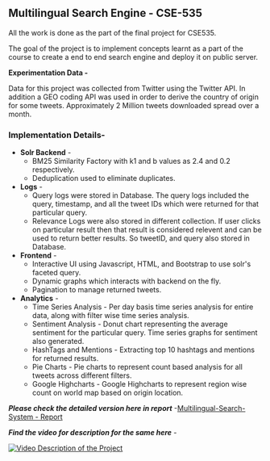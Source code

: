 ## Multilingual Search Engine - CSE-535

All the work is done as the part of the final project for CSE535. 

The goal of the project is to implement concepts learnt as a part of the course to create a end to end search engine and deploy it on public server.

**Experimentation Data -** 

Data for this project was collected from Twitter using the Twitter API. In
addition a GEO coding API was used in order to derive the country of origin
for some tweets. Approximately 2 Million tweets downloaded spread over a month. 

### Implementation Details-

- **Solr Backend** -    
  - BM25 Similarity Factory with k1 and b values as 2.4 and 0.2 respectively. 
  - Deduplication used to eliminate duplicates. 
- **Logs** -
  - Query logs were stored in Database. The query logs included the query, timestamp, and all the tweet IDs which were returned for that particular query. 
  - Relevance Logs were also stored in different collection. If user clicks on particular result then that result is considered relevent and can be used to return better results. So tweetID, and query also stored in Database. 
- **Frontend** - 
  - Interactive UI using Javascript, HTML, and Bootstrap to use solr's faceted query. 
  - Dynamic graphs which interacts with backend on the fly. 
  - Pagination to manage returned tweets. 
- **Analytics** -
  - Time Series Analysis - Per day basis time series analysis for entire data, along with filter wise time series analysis. 
  - Sentiment Analysis - Donut chart representing the average sentiment for the particular query. Time series graphs for sentiment also generated. 
  - HashTags and Mentions - Extracting top 10 hashtags and mentions for returned results. 
  - Pie Charts - Pie charts to represent count based analysis for all tweets across different filters. 
  - Google Highcharts - Google Highcharts to represent region wise count on world map based on origin location. 

***Please check the detailed version here in report*** -[Multilingual-Search-System - Report](https://github.com/yash21saraf/Multilingual-Search-System/tree/master/documents)

***Find the video for description for the same here*** -

[![Video Description of the Project](https://img.youtube.com/vi/jV-hH0Mgpe4/0.jpg)](https://youtu.be/jV-hH0Mgpe4)
